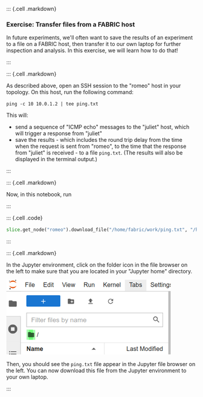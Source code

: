 

::: {.cell .markdown}
### Exercise: Transfer files from a FABRIC host

In future experiments, we'll often want to save the results of an experiment to a file on a FABRIC host, then transfer it to our own laptop for further inspection and analysis. In this exercise, we will learn how to do that!

:::


::: {.cell .markdown}

As described above, open an SSH session to the "romeo" host in your topology. On this host, run the following command:

```
ping -c 10 10.0.1.2 | tee ping.txt
```

This will:

* send a sequence of "ICMP echo" messages to the "juliet" host, which will trigger a response from "juliet"
* save the results - which includes the round trip delay from the time when the request is sent from "romeo", to the time that the response from "juliet" is received - to a file `ping.txt`. (The results will also be displayed in the terminal output.) 

:::

::: {.cell .markdown}

Now, in this notebook, run

:::

::: {.cell .code}
```python
slice.get_node("romeo").download_file("/home/fabric/work/ping.txt", "/home/ubuntu/ping.txt")
```
:::

::: {.cell .markdown}

In the Jupyter environment, click on the folder icon in the file browser on the left to make sure that you are located in your "Jupyter home" directory. 

![](images/jup-fab-home-dir.png)



Then, you should see the `ping.txt` file appear in the Jupyter file browser on the left. You can now download this file from the Jupyter environment to your own laptop.

:::

